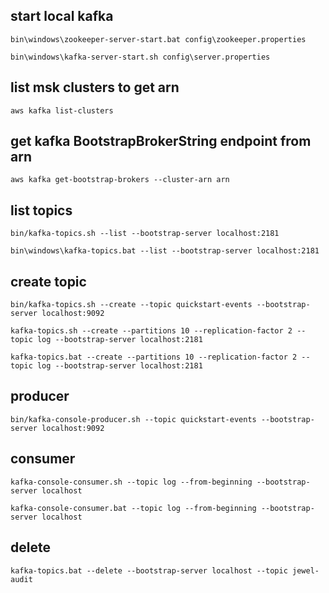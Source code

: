 ## start local kafka
```
bin\windows\zookeeper-server-start.bat config\zookeeper.properties
```
```
bin\windows\kafka-server-start.sh config\server.properties
```

## list msk clusters to get arn 
```
aws kafka list-clusters
```

## get kafka BootstrapBrokerString endpoint from arn

```
aws kafka get-bootstrap-brokers --cluster-arn arn
```

## list topics

```
bin/kafka-topics.sh --list --bootstrap-server localhost:2181
```
```
bin\windows\kafka-topics.bat --list --bootstrap-server localhost:2181
```

## create topic
```
bin/kafka-topics.sh --create --topic quickstart-events --bootstrap-server localhost:9092
```
```
kafka-topics.sh --create --partitions 10 --replication-factor 2 --topic log --bootstrap-server localhost:2181
```
```
kafka-topics.bat --create --partitions 10 --replication-factor 2 --topic log --bootstrap-server localhost:2181
```

## producer

```
bin/kafka-console-producer.sh --topic quickstart-events --bootstrap-server localhost:9092
```

## consumer

```
kafka-console-consumer.sh --topic log --from-beginning --bootstrap-server localhost
```

```
kafka-console-consumer.bat --topic log --from-beginning --bootstrap-server localhost
```


## delete
```
kafka-topics.bat --delete --bootstrap-server localhost --topic jewel-audit
```
